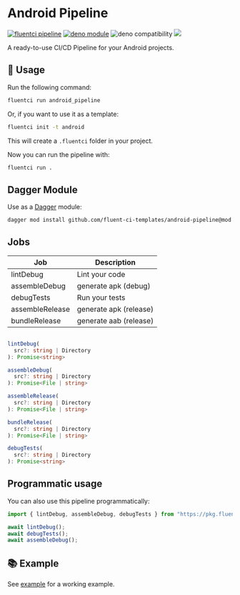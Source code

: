 # Android Pipeline

[![fluentci pipeline](https://img.shields.io/badge/dynamic/json?label=pkg.fluentci.io&labelColor=%23000&color=%23460cf1&url=https%3A%2F%2Fapi.fluentci.io%2Fv1%2Fpipeline%2Fandroid_pipeline&query=%24.version)](https://pkg.fluentci.io/android_pipeline)
[![deno module](https://shield.deno.dev/x/android_pipeline)](https://deno.land/x/android_pipeline)
![deno compatibility](https://shield.deno.dev/deno/^1.37)
[![](https://img.shields.io/codecov/c/gh/fluent-ci-templates/android-pipeline)](https://codecov.io/gh/fluent-ci-templates/android-pipeline)

A ready-to-use CI/CD Pipeline for your Android projects.

## 🚀 Usage

Run the following command:

```bash
fluentci run android_pipeline
```

Or, if you want to use it as a template:

```bash
fluentci init -t android
```

This will create a `.fluentci` folder in your project.

Now you can run the pipeline with:

```bash
fluentci run .
```

## Dagger Module

Use as a [Dagger](https://dagger.io) module:

```bash
dagger mod install github.com/fluent-ci-templates/android-pipeline@mod
```

## Jobs

| Job            | Description           |
| -------------- | --------------------- |
| lintDebug      | Lint your code        |
| assembleDebug  | generate apk (debug)  |
| debugTests     | Run your tests        |
| assembleRelease| generate apk (release)|
| bundleRelease  | generate aab (release)|

```typescript

lintDebug(
  src?: string | Directory
): Promise<string>

assembleDebug(
  src?: string | Directory
): Promise<File | string>

assembleRelease(
  src?: string | Directory
): Promise<File | string>

bundleRelease(
  src?: string | Directory
): Promise<File | string>

debugTests(
  src?: string | Directory
): Promise<string>
```

## Programmatic usage

You can also use this pipeline programmatically:

```ts
import { lintDebug, assembleDebug, debugTests } from "https://pkg.fluentci.io/android_pipeline@v0.9.0/mod.ts";

await lintDebug();
await debugTests();
await assembleDebug();
```

## 📚 Example

See [example](https://github.com/fluent-ci-templates/android-pipeline/tree/main/example) for a working example.